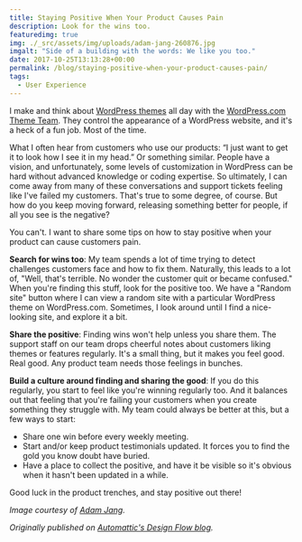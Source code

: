 ```yaml
---
title: Staying Positive When Your Product Causes Pain
description: Look for the wins too.
featuredimg: true
img: ./_src/assets/img/uploads/adam-jang-260876.jpg
imgalt: "Side of a building with the words: We like you too."
date: 2017-10-25T13:13:28+00:00
permalink: /blog/staying-positive-when-your-product-causes-pain/
tags:
  - User Experience
---
```


I make and think about [WordPress themes](https://wordpress.com/themes) all day with the [WordPress.com Theme Team](https://themeshaper.com/). They control the appearance of a WordPress website, and it's a heck of a fun job. Most of the time.

What I often hear from customers who use our products: &#8220;I just want to get it to look how I see it in my head.&#8221; Or something similar. People have a vision, and unfortunately, some levels of customization in WordPress can be hard without advanced knowledge or coding expertise. So ultimately, I can come away from many of these conversations and support tickets feeling like I've failed my customers. That's true to some degree, of course. But how do you keep moving forward, releasing something better for people, if all you see is the negative?

You can't. I want to share some tips on how to stay positive when your product can cause customers pain.

**Search for wins too**: My team spends a lot of time trying to detect challenges customers face and how to fix them. Naturally, this leads to a lot of, "Well, that's terrible. No wonder the customer quit or became confused." When you're finding this stuff, look for the positive too. We have a "Random site" button where I can view a random site with a particular WordPress theme on WordPress.com. Sometimes, I look around until I find a nice-looking site, and explore it a bit.

**Share the positive**: Finding wins won't help unless you share them. The support staff on our team drops cheerful notes about customers liking themes or features regularly. It's a small thing, but it makes you feel good. Real good. Any product team needs those feelings in bunches.

**Build a culture around finding and sharing the good**: If you do this regularly, you start to feel like you're winning regularly too. And it balances out that feeling that you're failing your customers when you create something they struggle with. My team could always be better at this, but a few ways to start:

- Share one win before every weekly meeting.
- Start and/or keep product testimonials updated. It forces you to find the gold you know doubt have buried.
- Have a place to collect the positive, and have it be visible so it's obvious when it hasn't been updated in a while.

Good luck in the product trenches, and stay positive out there!

_Image courtesy of [Adam Jang](https://unsplash.com/photos/8pOTAtyd_Mc)._

_Originally published on [Automattic's Design Flow blog](https://a8cdesignflow.wordpress.com/2017/10/20/staying-positive-when-your-product-causes-pain/)._

